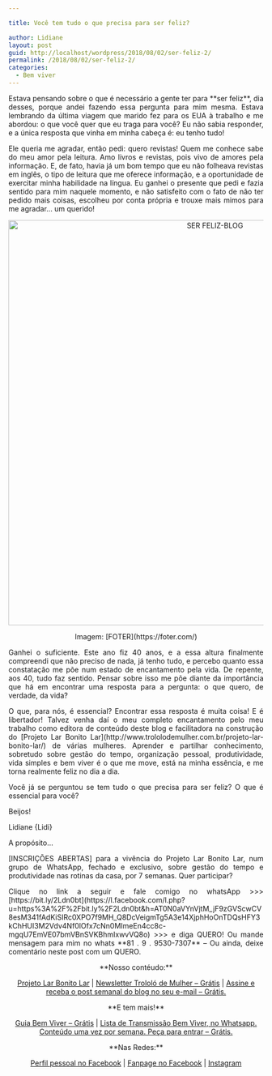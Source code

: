 ```yaml
---

title: Você tem tudo o que precisa para ser feliz?

author: Lidiane
layout: post
guid: http://localhost/wordpress/2018/08/02/ser-feliz-2/
permalink: /2018/08/02/ser-feliz-2/
categories:
  - Bem viver
---
```

<p align="justify">
  Estava pensando sobre o que é necessário a gente ter para **ser feliz**, dia desses, porque andei fazendo essa pergunta para mim mesma. Estava lembrando da última viagem que marido fez para os EUA à trabalho e me abordou: o que você quer que eu traga para você? Eu não sabia responder, e a única resposta que vinha em minha cabeça é: eu tenho tudo!
</p>

<p align="justify">
  Ele queria me agradar, então pedi: quero revistas! Quem me conhece sabe do meu amor pela leitura. Amo livros e revistas, pois vivo de amores pela informação. E, de fato, havia já um bom tempo que eu não folheava revistas em inglês, o tipo de leitura que me oferece informação, e a oportunidade de exercitar minha habilidade na língua. Eu ganhei o presente que pedi e fazia sentido para mim naquele momento, e não satisfeito com o fato de não ter pedido mais coisas, escolheu por conta própria e trouxe mais mimos para me agradar… um querido!
</p>

<p align="center">
  <img class="alignnone size-full wp-image-14668" src="http://www.trololodemulher.com.br/blog/wp-content/uploads/2018/08/SER-FELIZ-BLOG.jpg" alt="SER FELIZ-BLOG" width="800" height="800" />
</p>

<p align="center">
  Imagem: [FOTER](https://foter.com/) 
</p>

<p align="justify">
  Ganhei o suficiente. Este ano fiz 40 anos, e a essa altura finalmente compreendi que não preciso de nada, já tenho tudo, e percebo quanto essa constatação me põe num estado de encantamento pela vida. De repente, aos 40, tudo faz sentido. Pensar sobre isso me põe diante da importância que há em encontrar uma resposta para a pergunta: o que quero, de verdade, da vida?
</p>

<p align="justify">
  O que, para nós, é essencial? Encontrar essa resposta é muita coisa! E é libertador! Talvez venha daí o meu completo encantamento pelo meu trabalho como editora de conteúdo deste blog e facilitadora na construção do [Projeto Lar Bonito Lar](http://www.trololodemulher.com.br/projeto-lar-bonito-lar/)  de várias mulheres. Aprender e partilhar conhecimento, sobretudo sobre gestão do tempo, organização pessoal, produtividade, vida simples e bem viver é o que me move, está na minha essência, e me torna realmente feliz no dia a dia.
</p>

<p align="justify">
  Você já se perguntou se tem tudo o que precisa para ser feliz? O que é essencial para você?
</p>

Beijos!

Lidiane {Lidi}

<p style="text-align: justify;">
  A propósito…
</p>

<p style="text-align: justify;">
  [INSCRIÇÕES ABERTAS] para a vivência do Projeto Lar Bonito Lar, num grupo de WhatsApp, fechado e exclusivo, sobre gestão do tempo e produtividade nas rotinas da casa, por 7 semanas. Quer participar?
</p>

<p style="text-align: justify;">
  Clique no link a seguir e fale comigo no whatsApp >>> [https://bit.ly/2Ldn0bt](https://l.facebook.com/l.php?u=https%3A%2F%2Fbit.ly%2F2Ldn0bt&h=AT0N0aVYnVjtM_jF9zGVScwCV8esM341fAdKiSIRc0XPO7f9MH_Q8DcVeigmTg5A3e14XjphHoOnTDQsHFY3kChHUI3M2Vdv4Nf0lOfx7cNn0MImeEn4cc8c-mgqU7EmVE07bmVBnSVKBhmIxwvVQ8o) >>> e diga QUERO! Ou mande mensagem para mim no whats **81 . 9 . 9530-7307** &#8211; Ou ainda, deixe comentário neste post com um QUERO.
</p>

<p align="center">
  **Nosso contéudo:**
</p>

<p align="center">
  <a href="http://www.trololodemulher.com.br/projeto-lar-bonito-lar/">Projeto Lar Bonito Lar</a> | <a href="http://www.trololodemulher.com.br/2018/02/28/newsletter/">Newsletter Trololó de Mulher – Grátis</a> | <a href="https://feedburner.google.com/fb/a/mailverify?uri=blogBichaFemea&loc=en_US">Assine e receba o post semanal do blog no seu e-mail – Grátis.</a>
</p>

<p align="center">
  **E tem mais!**
</p>

<p align="center">
  <a href="http://www.trololodemulher.com.br/2018/03/09/bem-viver/">Guia Bem Viver – Grátis</a> | <a href="https://api.whatsapp.com/send?1=pt_BR&phone=5581995307307">Lista de Transmissão Bem Viver, no Whatsapp. Conteúdo uma vez por semana. Peça para entrar – Grátis.</a>
</p>

<p align="center">
  **Nas Redes:**
</p>

<p align="center">
  <a href="https://www.facebook.com/lidiane.vasconcelos.94">Perfil pessoal no Facebook</a> | <a href="https://www.facebook.com/TrololoMulher/">Fanpage no Facebook</a> | <a href="https://www.instagram.com/trololodemulher/">Instagram</a>
</p>